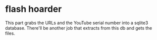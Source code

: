 # flash hoarder 

This part grabs the URLs and the YouTube serial number into a sqlite3
database. There'll be another job that extracts from this db and gets the 
files. 
